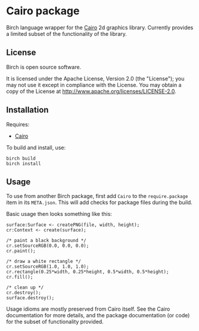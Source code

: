 # Cairo package

Birch language wrapper for the [Cairo](https://www.cairographics.org/) 2d graphics library. Currently provides a limited subset of the functionality of the library.


## License

Birch is open source software.

It is licensed under the Apache License, Version 2.0 (the "License"); you may not use it except in compliance with the License. You may obtain a copy of the License at <http://www.apache.org/licenses/LICENSE-2.0>.


## Installation

Requires:

  * [Cairo](https://www.cairographics.org/)

To build and install, use:

    birch build
    birch install


## Usage

To use from another Birch package, first add `Cairo` to the `require.package` item in its `META.json`. This will add checks for package files during the build.

Basic usage then looks something like this:

    surface:Surface <- createPNG(file, width, height);
    cr:Context <- create(surface);

    /* paint a black background */
    cr.setSourceRGB(0.0, 0.0, 0.0);
    cr.paint();

    /* draw a white rectangle */
    cr.setSourceRGB(1.0, 1.0, 1.0);
    cr.rectangle(0.25*width, 0.25*height, 0.5*width, 0.5*height);
    cr.fill();

    /* clean up */
    cr.destroy();
    surface.destroy();

Usage idioms are mostly preserved from Cairo itself. See the Cairo documentation for more details, and the package documentation (or code) for the subset of functionality provided.
